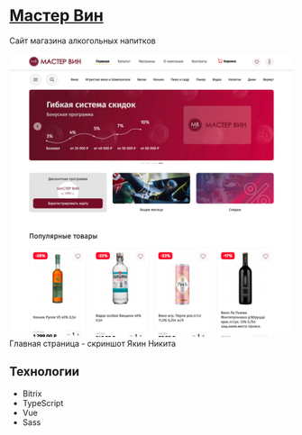 # [Мастер Вин](https://mastervinshop.ru)

Сайт магазина алкогольных напитков

![Главная страница](images/screenshot.png) Главная страница - скриншот Якин Никита

## Технологии

- Bitrix
- TypeScript
- Vue
- Sass

